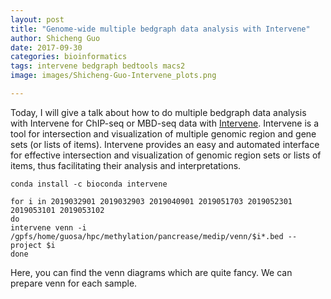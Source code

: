 ```yaml
---
layout: post
title: "Genome-wide multiple bedgraph data analysis with Intervene"
author: Shicheng Guo
date: 2017-09-30
categories: bioinformatics
tags: intervene bedgraph bedtools macs2
image: images/Shicheng-Guo-Intervene_plots.png

---
```


Today, I will give a talk about how to do multiple bedgraph data analysis with Intervene for ChIP-seq or MBD-seq data with [Intervene](https://intervene.readthedocs.io/en/latest/introduction.html). Intervene is a tool for intersection and visualization of multiple genomic region and gene sets (or lists of items). Intervene provides an easy and automated interface for effective intersection and visualization of genomic region sets or lists of items, thus facilitating their analysis and interpretations.

```
conda install -c bioconda intervene

for i in 2019032901 2019032903 2019040901 2019051703 2019052301 2019053101 2019053102
do
intervene venn -i /gpfs/home/guosa/hpc/methylation/pancrease/medip/venn/$i*.bed --project $i
done
```
Here, you can find the venn diagrams which are quite fancy. We can prepare venn for each sample. 
